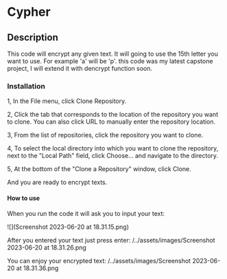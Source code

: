 # Cypher

## Description

This code will encrypt any given text. It will going to use the 15th letter you want to use. For example 
'a' will be 'p'. this code was my latest capstone project, I will extend it with dencrypt function soon.

### Installation
1, In the File menu, click Clone Repository.

2, Click the tab that corresponds to the location of the repository you want to clone. 
   You can also click URL to manually enter the repository location.
   
3, From the list of repositories, click the repository you want to clone.

4, To select the local directory into which you want to clone the repository, next to the 
   "Local Path" field, click Choose... and navigate to the directory.
   
5, At the bottom of the "Clone a Repository" window, click Clone.
  
   And you are ready to encrypt texts.

#### How to use
When you run the code it will ask you to input your text:

![](Screenshot 2023-06-20 at 18.31.15.png)


After you entered your text just press enter:
/../assets/images/Screenshot 2023-06-20 at 18.31.26.png

You can enjoy your encrypted text: 
/../assets/images/Screenshot 2023-06-20 at 18.31.36.png




